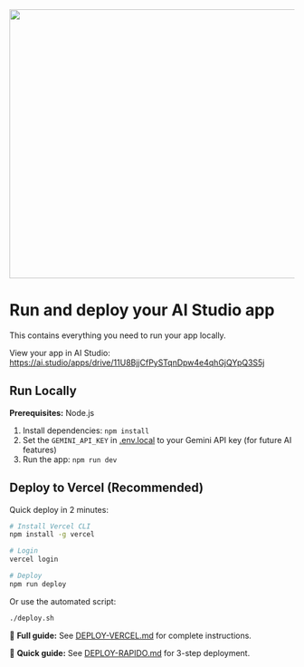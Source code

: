 <div align="center">
<img width="1200" height="475" alt="GHBanner" src="https://github.com/user-attachments/assets/0aa67016-6eaf-458a-adb2-6e31a0763ed6" />
</div>

# Run and deploy your AI Studio app

This contains everything you need to run your app locally.

View your app in AI Studio: https://ai.studio/apps/drive/11U8BjjCfPySTqnDpw4e4qhGjQYpQ3S5j

## Run Locally

**Prerequisites:**  Node.js


1. Install dependencies:
   `npm install`
2. Set the `GEMINI_API_KEY` in [.env.local](.env.local) to your Gemini API key (for future AI features)
3. Run the app:
   `npm run dev`

## Deploy to Vercel (Recommended)

Quick deploy in 2 minutes:

```bash
# Install Vercel CLI
npm install -g vercel

# Login
vercel login

# Deploy
npm run deploy
```

Or use the automated script:
```bash
./deploy.sh
```

📖 **Full guide:** See [DEPLOY-VERCEL.md](DEPLOY-VERCEL.md) for complete instructions.

📖 **Quick guide:** See [DEPLOY-RAPIDO.md](DEPLOY-RAPIDO.md) for 3-step deployment.
